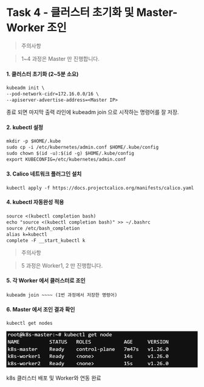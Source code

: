 # Task 4 - 클러스터 초기화 및 Master-Worker 조인

> 주의사항

> 1\~4 과정은 Master 만 진행합니다.

#### 1. 클러스터 초기화 (2\~5분 소요)

```
kubeadm init \
--pod-network-cidr=172.16.0.0/16 \
--apiserver-advertise-address=<Master IP>
```

종료 되면 마지막 출력 라인에 kubeadm join 으로 시작하는 명령어를 잘 저장.

#### 2. kubectl 설정

```
mkdir -p $HOME/.kube
sudo cp -i /etc/kubernetes/admin.conf $HOME/.kube/config
sudo chown $(id -u):$(id -g) $HOME/.kube/config
export KUBECONFIG=/etc/kubernetes/admin.conf
```

#### 3. Calico 네트워크 플러그인 설치

```
kubectl apply -f https://docs.projectcalico.org/manifests/calico.yaml
```

#### 4. kubectl 자동완성 적용

```
source <(kubectl completion bash)
echo "source <(kubectl completion bash)" >> ~/.bashrc
source /etc/bash_completion
alias k=kubectl
complete -F __start_kubectl k
```

> 주의사항

> 5 과정은 Worker1, 2 만 진행합니다.

#### 5. 각 Worker 에서 클러스터로 조인

```
kubeadm join ~~~~ (1번 과정에서 저장한 명령어)
```

#### 6. Master 에서 조인 결과 확인

```
kubectl get nodes
```

![](../img/liT4-6.png)

k8s 클러스터 배포 및 Worker와 연동 완료
